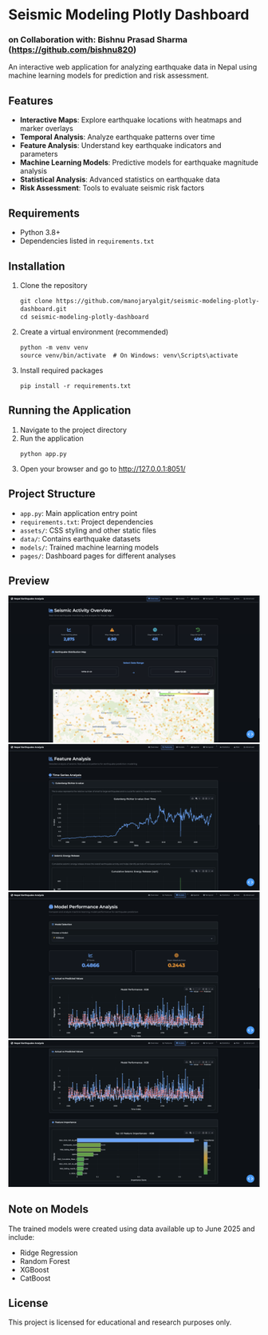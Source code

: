 # Seismic Modeling Plotly Dashboard
### on Collaboration with: Bishnu Prasad Sharma (https://github.com/bishnu820)

An interactive web application for analyzing earthquake data in Nepal using machine learning models for prediction and risk assessment.

## Features

- **Interactive Maps**: Explore earthquake locations with heatmaps and marker overlays
- **Temporal Analysis**: Analyze earthquake patterns over time
- **Feature Analysis**: Understand key earthquake indicators and parameters
- **Machine Learning Models**: Predictive models for earthquake magnitude analysis
- **Statistical Analysis**: Advanced statistics on earthquake data
- **Risk Assessment**: Tools to evaluate seismic risk factors

## Requirements

- Python 3.8+
- Dependencies listed in `requirements.txt`

## Installation

1. Clone the repository
   ```
   git clone https://github.com/manojaryalgit/seismic-modeling-plotly-dashboard.git
   cd seismic-modeling-plotly-dashboard
   ```
2. Create a virtual environment (recommended)
   ```
   python -m venv venv
   source venv/bin/activate  # On Windows: venv\Scripts\activate
   ```
3. Install required packages
   ```
   pip install -r requirements.txt
   ```

## Running the Application

1. Navigate to the project directory
2. Run the application
   ```
   python app.py
   ```
3. Open your browser and go to http://127.0.0.1:8051/

## Project Structure

- `app.py`: Main application entry point
- `requirements.txt`: Project dependencies
- `assets/`: CSS styling and other static files
- `data/`: Contains earthquake datasets
- `models/`: Trained machine learning models
- `pages/`: Dashboard pages for different analyses

## Preview

![Seismic Dashboard](/assets/screenshots/screenshot1.png)
![Seismic Dashboard](/assets/screenshots/screenshot2.png)
![Seismic Dashboard](/assets/screenshots/screenshot3.png)
![Seismic Dashboard](/assets/screenshots/screenshot4.png)

## Note on Models

The trained models were created using data available up to June 2025 and include:
- Ridge Regression
- Random Forest
- XGBoost
- CatBoost

## License

This project is licensed for educational and research purposes only.
